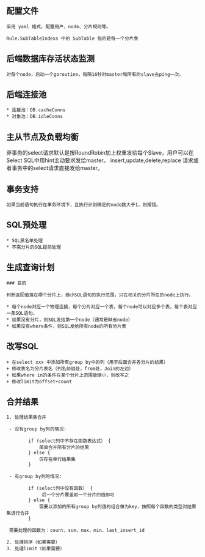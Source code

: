 ## 配置文件    
    
    采用 yaml 格式。配置用户、node、分片规则等。
    
    Rule.SubTableIndexs 中的 SubTable 指的是每一个分片表

## 后端数据库存活状态监测

    对每个node，启动一个goroutine，每隔16秒对master和所有的slave去ping一次。

## 后端连接池

    * 连接池：DB.cacheConns
    * 对象池：DB.idleConns

## 主从节点及负载均衡

非事务的select请求默认是按RoundRobin加上权重发给每个Slave，用户可以在Select SQL中用hint主动要求发给master。
insert,update,delete,replace 请求或者事务中的select请求直接发给master。

## 事务支持

    如果当前语句执行在事务环境下，且执行计划确定的node数大于1，则报错。

## SQL预处理

    * SQL黑名单处理
    * 不需分片的SQL提前处理

## 生成查询计划
    ### 目的
    
    判断返回值落在哪个分片上，缩小SQL语句的执行范围，只在相关的分片所在的node上执行。

    * 每个node对应一个物理连接，每个分片对应一个表，每个node可以对应多个表，每个表对应一条SQL语句。
    * 如果没有分片，则SQL发给第一个node（通常是缺省node）
    * 如果没有where条件，则SQL发给所有node的所有分片表

## 改写SQL
    + 在select xxx 中添加所有group by中的列（用于后面合并各分片的结果）
    + 修改表名为分片表名（列名前缀处，from处，Join的左边）
    + 如果where in的条件在某个分片上范围能缩小，则改写之
    + 修改limit为offset+count

## 合并结果
    1. 处理结果集合并
    
     - 没有group by列的情况:
```
        if (select列中不存在函数表达式） {
            简单合并所有分片的结果
        } else {
            仅存在单行结果集
        }
```
     - 有group by列的情况:
```
        if (select列中没有函数） {
             后一个分片覆盖前一个分片的值即可
        } else {
            需要以添加的所有group by列值的组合做为key，按照每个函数的类型对结果集进行合并
        }
```
     需要处理的函数为：count，sum，max，min，last_insert_id 
    
    2. 处理排序（如果需要）
    3. 处理limit（如果需要）